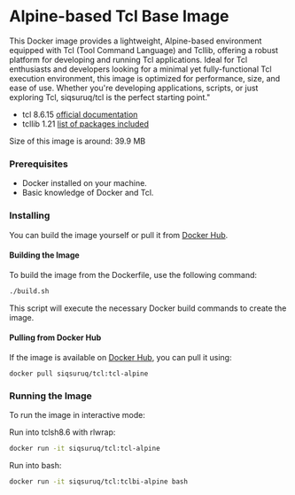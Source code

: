 # Alpine-based Tcl Base Image

This Docker image provides a lightweight, Alpine-based environment equipped with Tcl (Tool Command Language) and Tcllib, offering a robust platform for developing and running Tcl applications. Ideal for Tcl enthusiasts and developers looking for a minimal yet fully-functional Tcl execution environment, this image is optimized for performance, size, and ease of use. Whether you're developing applications, scripts, or just exploring Tcl, siqsuruq/tcl is the perfect starting point."

- tcl 8.6.15 [official documentation](https://www.tcl-lang.org/man/tcl8.6/)
- tcllib 1.21 [list of packages included](https://core.tcl-lang.org/tcllib/doc/tcllib-1-21/embedded/md/toc.md)

Size of this image is around: 39.9 MB

### Prerequisites

- Docker installed on your machine.
- Basic knowledge of Docker and Tcl.

### Installing

You can build the image yourself or pull it from [Docker Hub](https://hub.docker.com/r/siqsuruq/tcl/tags).

#### Building the Image

To build the image from the Dockerfile, use the following command:

```bash
./build.sh
```

This script will execute the necessary Docker build commands to create the image.

#### Pulling from Docker Hub

If the image is available on [Docker Hub](https://hub.docker.com/r/siqsuruq/tcl/tags), you can pull it using:

```
docker pull siqsuruq/tcl:tcl-alpine
```

### Running the Image

To run the image in interactive mode:

Run into tclsh8.6 with rlwrap:

```bash
docker run -it siqsuruq/tcl:tcl-alpine
```
Run into bash:

```bash
docker run -it siqsuruq/tcl:tclbi-alpine bash
```
